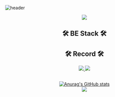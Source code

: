 ![header](https://capsule-render.vercel.app/api?type=soft&color=auto&height=150&section=header&text=GaeBeomE's%20git&fontSize=70&animation=twinkling)

<div align="center">
  <a href="https://hits.seeyoufarm.com"><img src="https://hits.seeyoufarm.com/api/count/incr/badge.svg?url=https%3A%2F%2Fgithub.com%2FGaeBeomE&count_bg=%2379C83D&title_bg=%23555555&icon=&icon_color=%23E7E7E7&title=hits&edge_flat=false"/></a>
  
## 🛠 BE Stack 🛠

<div>
</div>

## 🛠 Record 🛠
  
<div>
<a href="https://github.com/GaeBeomE/" target="blank">
    <img src="https://img.shields.io/badge/GitHub-181717?style=flat-square&logo=GitHub&logoColor=white"/>
</a>
<a href="https://c11.kr/vo7j/" target="_blank">
  <img src="https://img.shields.io/badge/Notion-000000?style=flat-square&logo=Notion&logoColor=white"/>  
</a>
</div>
<br/>
  
[![Anurag's GitHub stats](https://github-readme-stats.vercel.app/api?username=GaeBeomE)](https://github.com/anuraghazra/github-readme-stats)
  </br>
<img align='center' src="http://mazassumnida.wtf/api/v2/generate_badge?boj=rhdrlqja6525">
</div>
